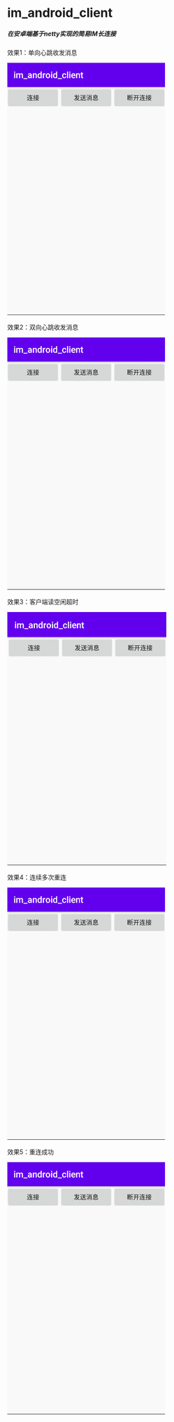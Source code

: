 # im_android_client
##### 在安卓端基于netty实现的简易IM长连接  


效果1：单向心跳收发消息

![image](https://github.com/huihuigithub/im_android_client/blob/main/gif/%E5%8D%95%E5%90%91%E5%BF%83%E8%B7%B3%E6%94%B6%E5%8F%91%E6%B6%88%E6%81%AF.gif)
  


效果2：双向心跳收发消息  

![image](https://github.com/huihuigithub/im_android_client/blob/main/gif/%E5%8F%8C%E5%90%91%E5%BF%83%E8%B7%B3%E6%94%B6%E5%8F%91%E6%B6%88%E6%81%AF.gif)



效果3：客户端读空闲超时

![image](https://github.com/huihuigithub/im_android_client/blob/main/gif/%E5%AE%A2%E6%88%B7%E7%AB%AF%E8%AF%BB%E7%A9%BA%E9%97%B2%E8%B6%85%E6%97%B6.gif)



效果4：连续多次重连

![image](https://github.com/huihuigithub/im_android_client/blob/main/gif/%E8%BF%9E%E7%BB%AD%E5%A4%9A%E6%AC%A1%E9%87%8D%E8%BF%9E.gif)



效果5：重连成功

![image](https://github.com/huihuigithub/im_android_client/blob/main/gif/%E9%87%8D%E8%BF%9E%E6%88%90%E5%8A%9F.gif)




